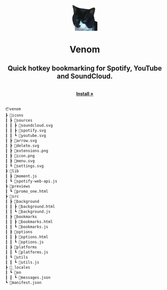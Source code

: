 <!-- PROJECT LOGO -->
<br />
<p align="center">
  <a href="https://github.com/joshhoughton/venom">
    <img src="venom/icons/icon.png" alt="Logo" width="80" height="80">
  </a>

  <h1 align="center">Venom</h1>
  <h2 align="center">Quick hotkey bookmarking for Spotify, YouTube and SoundCloud.</h2>

  <p align="center">
    <br />
    <a href="https://chrome.google.com/webstore/detail/venom-hotkey-bookmarker-f/nlcikdibmohlofehpflokeedegjlmnmh"><strong>Install »</strong></a>
    <br />
    <br />

  </p>
  
  
    📦venom
    ┣ 📂icons
    ┃ ┣ 📂sources
    ┃ ┃ ┣ 📜soundcloud.svg
    ┃ ┃ ┣ 📜spotify.svg
    ┃ ┃ ┗ 📜youtube.svg
    ┃ ┣ 📜arrow.svg
    ┃ ┣ 📜delete.svg
    ┃ ┣ 📜extensions.png
    ┃ ┣ 📜icon.png
    ┃ ┣ 📜menu.svg
    ┃ ┗ 📜settings.svg
    ┣ 📂lib
    ┃ ┣ 📜moment.js
    ┃ ┗ 📜spotify-web-api.js
    ┣ 📂previews
    ┃ ┗ 📜promo_one.html
    ┣ 📂src
    ┃ ┣ 📂background
    ┃ ┃ ┣ 📜background.html
    ┃ ┃ ┗ 📜background.js
    ┃ ┣ 📂bookmarks
    ┃ ┃ ┣ 📜bookmarks.html
    ┃ ┃ ┗ 📜bookmarks.js
    ┃ ┣ 📂options
    ┃ ┃ ┣ 📜options.html
    ┃ ┃ ┗ 📜options.js
    ┃ ┣ 📂platforms
    ┃ ┃ ┗ 📜platforms.js
    ┃ ┗ 📂utils
    ┃ ┃ ┗ 📜utils.js
    ┣ 📂_locales
    ┃ ┗ 📂en
    ┃ ┃ ┗ 📜messages.json
    ┗ 📜manifest.json
